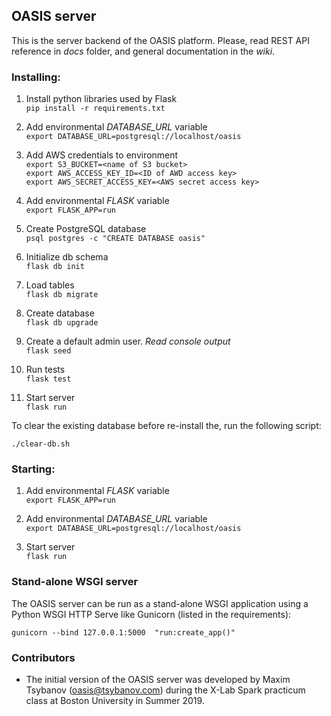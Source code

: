 ## OASIS server

This is the server backend of the OASIS platform. Please, read REST API reference in _docs_ folder, and general documentation in the _wiki_.

### Installing:

1. Install python libraries used by Flask <br>
`pip install -r requirements.txt`

2. Add environmental _DATABASE_URL_ variable <br>
`export DATABASE_URL=postgresql://localhost/oasis`

3. Add AWS credentials to environment <br>
`export S3_BUCKET=<name of S3 bucket>` <br>
`export AWS_ACCESS_KEY_ID=<ID of AWD access key>` <br>
`export AWS_SECRET_ACCESS_KEY=<AWS secret access key>`

4. Add environmental _FLASK_ variable <br>
`export FLASK_APP=run`

5. Create PostgreSQL database <br>
`psql postgres -c "CREATE DATABASE oasis"`

6. Initialize db schema <br>
`flask db init`

7. Load tables <br>
`flask db migrate` 

8. Create database <br>
`flask db upgrade`

9. Create a default admin user. _Read console output_ <br>
`flask seed`

10. Run tests <br>
`flask test`

11. Start server <br>
`flask run`

To clear the existing database before re-install the, run the following script:

`./clear-db.sh`

### Starting:

1. Add environmental _FLASK_ variable <br>
`export FLASK_APP=run`

2. Add environmental _DATABASE_URL_ variable <br>
`export DATABASE_URL=postgresql://localhost/oasis`

3. Start server <br>
`flask run`

### Stand-alone WSGI server

The OASIS server can be run as a stand-alone WSGI application using a Python WSGI HTTP Serve like Gunicorn (listed in the requirements):

`gunicorn --bind 127.0.0.1:5000  "run:create_app()"`

### Contributors

* The initial version of the OASIS server was developed by Maxim Tsybanov (oasis@tsybanov.com) during the X-Lab Spark practicum class at Boston University in Summer 2019.
